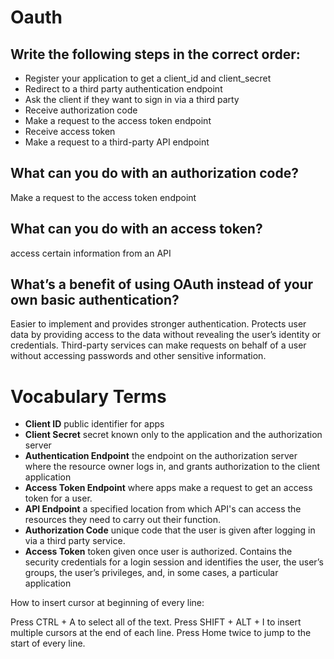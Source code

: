 
# Oauth

## Write the following steps in the correct order:

- Register your application to get a client_id and client_secret
- Redirect to a third party authentication endpoint
- Ask the client if they want to sign in via a third party
- Receive authorization code
- Make a request to the access token endpoint
- Receive access token
- Make a request to a third-party API endpoint


## What can you do with an authorization code?
Make a request to the access token endpoint

## What can you do with an access token?
access certain information from an API

## What’s a benefit of using OAuth instead of your own basic authentication?
Easier to implement and provides stronger authentication. Protects user data by providing access to the data without revealing the user’s identity or credentials. Third-party services can make requests on behalf of a user without accessing passwords and other sensitive information.

# Vocabulary Terms
- **Client ID**   public identifier for apps
- **Client Secret**   secret known only to the application and the authorization server
- **Authentication Endpoint** the endpoint on the authorization server where the resource owner logs in, and grants authorization to the client application
- **Access Token Endpoint**  where apps make a request to get an access token for a user.
- **API Endpoint** a specified location from which API's can access the resources they need to carry out their function.
- **Authorization Code** unique code that the user is given after logging in via a third party service.
- **Access Token**  token given once user is authorized. Contains the security credentials for a login session and identifies the user, the user’s groups, the user’s privileges, and, in some cases, a particular application





How to insert cursor at beginning of every line:

Press CTRL + A to select all of the text.
Press SHIFT + ALT + I to insert multiple cursors at the end of each line.
Press Home twice to jump to the start of every line.
